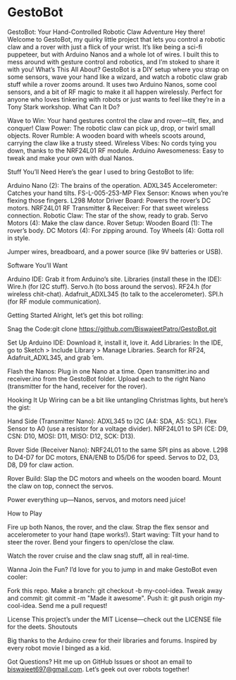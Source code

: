 # GestoBot
GestoBot: Your Hand-Controlled Robotic Claw Adventure
Hey there! Welcome to GestoBot, my quirky little project that lets you control a robotic claw and a rover with just a flick of your wrist. It’s like being a sci-fi puppeteer, but with Arduino Nanos and a whole lot of wires. I built this to mess around with gesture control and robotics, and I’m stoked to share it with you!
What’s This All About?
GestoBot is a DIY setup where you strap on some sensors, wave your hand like a wizard, and watch a robotic claw grab stuff while a rover zooms around. It uses two Arduino Nanos, some cool sensors, and a bit of RF magic to make it all happen wirelessly. Perfect for anyone who loves tinkering with robots or just wants to feel like they’re in a Tony Stark workshop.
What Can It Do?

Wave to Win: Your hand gestures control the claw and rover—tilt, flex, and conquer!
Claw Power: The robotic claw can pick up, drop, or twirl small objects.
Rover Rumble: A wooden board with wheels scoots around, carrying the claw like a trusty steed.
Wireless Vibes: No cords tying you down, thanks to the NRF24L01 RF module.
Arduino Awesomeness: Easy to tweak and make your own with dual Nanos.

Stuff You’ll Need
Here’s the gear I used to bring GestoBot to life:

Arduino Nano (2): The brains of the operation.
ADXL345 Accelerometer: Catches your hand tilts.
FS-L-005-253-MP Flex Sensor: Knows when you’re flexing those fingers.
L298 Motor Driver Board: Powers the rover’s DC motors.
NRF24L01 RF Transmitter & Receiver: For that sweet wireless connection.
Robotic Claw: The star of the show, ready to grab.
Servo Motors (4): Make the claw dance.
Rover Setup:
Wooden Board (1): The rover’s body.
DC Motors (4): For zipping around.
Toy Wheels (4): Gotta roll in style.


Jumper wires, breadboard, and a power source (like 9V batteries or USB).

Software You’ll Want

Arduino IDE: Grab it from Arduino’s site.
Libraries (install these in the IDE):
Wire.h (for I2C stuff).
Servo.h (to boss around the servos).
RF24.h (for wireless chit-chat).
Adafruit_ADXL345 (to talk to the accelerometer).
SPI.h (for RF module communication).



Getting Started
Alright, let’s get this bot rolling:

Snag the Code:git clone https://github.com/BiswajeetPatro/GestoBot.git


Set Up Arduino IDE: Download it, install it, love it.
Add Libraries:
In the IDE, go to Sketch > Include Library > Manage Libraries.
Search for RF24, Adafruit_ADXL345, and grab ’em.


Flash the Nanos:
Plug in one Nano at a time.
Open transmitter.ino and receiver.ino from the GestoBot folder.
Upload each to the right Nano (transmitter for the hand, receiver for the rover).



Hooking It Up
Wiring can be a bit like untangling Christmas lights, but here’s the gist:

Hand Side (Transmitter Nano):
ADXL345 to I2C (A4: SDA, A5: SCL).
Flex Sensor to A0 (use a resistor for a voltage divider).
NRF24L01 to SPI (CE: D9, CSN: D10, MOSI: D11, MISO: D12, SCK: D13).


Rover Side (Receiver Nano):
NRF24L01 to the same SPI pins as above.
L298 to D4-D7 for DC motors, ENA/ENB to D5/D6 for speed.
Servos to D2, D3, D8, D9 for claw action.


Rover Build:
Slap the DC motors and wheels on the wooden board.
Mount the claw on top, connect the servos.


Power everything up—Nanos, servos, and motors need juice!

How to Play

Fire up both Nanos, the rover, and the claw.
Strap the flex sensor and accelerometer to your hand (tape works!).
Start waving:
Tilt your hand to steer the rover.
Bend your fingers to open/close the claw.


Watch the rover cruise and the claw snag stuff, all in real-time.

Wanna Join the Fun?
I’d love for you to jump in and make GestoBot even cooler:

Fork this repo.
Make a branch: git checkout -b my-cool-idea.
Tweak away and commit: git commit -m "Made it awesome".
Push it: git push origin my-cool-idea.
Send me a pull request!

License
This project’s under the MIT License—check out the LICENSE file for the deets.
Shoutouts

Big thanks to the Arduino crew for their libraries and forums.
Inspired by every robot movie I binged as a kid.

Got Questions?
Hit me up on GitHub Issues or shoot an email to biswajeet697@gmail.com. Let’s geek out over robots together!
